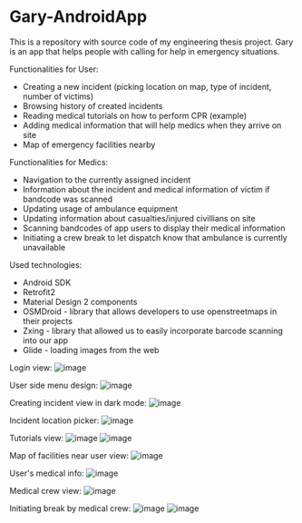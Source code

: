 # Gary-AndroidApp
This is a repository with source code of my engineering thesis project. Gary is an app that helps people with calling for help in emergency situations.

Functionalities for User:
* Creating a new incident (picking location on map, type of incident, number of victims)
* Browsing history of created incidents
* Reading medical tutorials on how to perform CPR (example)
* Adding medical information that will help medics when they arrive on site
* Map of emergency facilities nearby

Functionalities for Medics:
* Navigation to the currently assigned incident
* Information about the incident and medical information of victim if bandcode was scanned
* Updating usage of ambulance equipment
* Updating information about casualties/injured civillians on site
* Scanning bandcodes of app users to display their medical information
* Initiating a crew break to let dispatch know that ambulance is currently unavailable

Used technologies:
* Android SDK
* Retrofit2
* Material Design 2 components
* OSMDroid - library that allows developers to use openstreetmaps in their projects
* Zxing - library that allowed us to easily incorporate barcode scanning into our app
* Glide - loading images from the web

Login view:
![image](https://user-images.githubusercontent.com/56875192/229494151-b6df18d1-1961-4b34-987a-b5d8d8997aa5.png)

User side menu design:
![image](https://user-images.githubusercontent.com/56875192/229494296-9024cf3e-e918-48b6-852f-19cb2ec2e3d7.png)

Creating incident view in dark mode:
![image](https://user-images.githubusercontent.com/56875192/229494349-5c3bf9f0-975f-48d8-858e-f5210de00ff7.png)

Incident location picker:
![image](https://user-images.githubusercontent.com/56875192/229494688-6a0ebdc0-89b5-410e-8bf3-57f9d6bea0be.png)


Tutorials view:
![image](https://user-images.githubusercontent.com/56875192/229494425-07715866-af34-4e11-aa70-61f110951a32.png)
![image](https://user-images.githubusercontent.com/56875192/229494443-f89703ed-c0fc-412c-89c4-cae55025479d.png)

Map of facilities near user view:
![image](https://user-images.githubusercontent.com/56875192/229494513-def880c0-9814-4bd1-92cc-241d4947a5ee.png)

User's medical info:
![image](https://user-images.githubusercontent.com/56875192/229494597-2ccdae80-3074-4457-a318-5c4f33936ce1.png)

Medical crew view:
![image](https://user-images.githubusercontent.com/56875192/229494836-cb8f366c-dfb2-4983-bbe5-e3c70e6cb60c.png)

Initiating break by medical crew:
![image](https://user-images.githubusercontent.com/56875192/229494967-06441812-db4c-4578-a6e7-0e6a53ef408e.png)
![image](https://user-images.githubusercontent.com/56875192/229494979-d2af132f-665a-4154-8e9c-f9ffea25e642.png)

